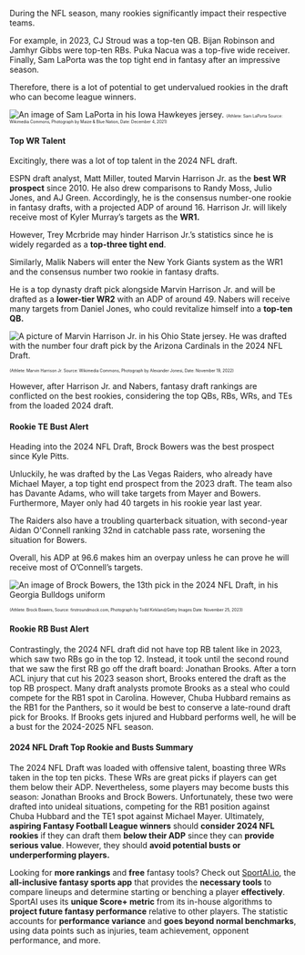 
During the NFL season, many rookies significantly impact their respective teams. 

For example, in 2023, CJ Stroud was a top-ten QB. Bijan Robinson and Jamhyr Gibbs were top-ten RBs. Puka Nacua was a top-five wide receiver. Finally, Sam LaPorta was the top tight end in fantasy after an impressive season. 

Therefore, there is a lot of potential to get undervalued rookies in the draft who can become league winners. 

![An image of Sam LaPorta in his Iowa Hawkeyes jersey.]({{site.baseurl}}/assets/images-posts/432px-SamLaPorta.png)
<span style="font-size:0.5em;">(Athlete: Sam LaPorta Source: Wikimedia Commons, Photograph by Maize & Blue Nation, Date: December 4, 2021) </span>

#### Top WR Talent
Excitingly, there was a lot of top talent in the 2024 NFL draft. 

ESPN draft analyst, Matt Miller, touted Marvin Harrison Jr. as the **best WR prospect** since 2010. He also drew comparisons to Randy Moss, Julio Jones, and AJ Green. Accordingly, he is the consensus number-one rookie in fantasy drafts, with a projected ADP of around 16. Harrison Jr. will likely receive most of Kyler Murray’s targets as the **WR1.** 

However, Trey Mcrbride may hinder Harrison Jr.’s statistics since he is widely regarded as a **top-three tight end**. 

Similarly, Malik Nabers will enter the New York Giants system as the WR1 and the consensus number two rookie in fantasy drafts. 

He is a top dynasty draft pick alongside Marvin Harrison Jr. and will be drafted as a **lower-tier WR2** with an ADP of around 49. Nabers will receive many targets from Daniel Jones, who could revitalize himself into a **top-ten QB.** 

![A picture of Marvin Harrison Jr. in his Ohio State jersey. He was drafted with the number four draft pick by the Arizona Cardinals in the 2024 NFL Draft.]({{site.baseurl}}/assets/images-posts/600px-Marvin_Harrison_Jr_2022_no_helmet_28cropped29.png)

<span style="font-size:0.5em;">(Athlete: Marvin Harrison Jr. Source: Wikimedia Commons, Photograph by Alexander Jonesi, 
Date: November 19, 2022) </span>

However, after Harrison Jr. and Nabers, fantasy draft rankings are conflicted on the best rookies, considering the top QBs, RBs, WRs, and TEs from the loaded 2024 draft. 

#### Rookie TE Bust Alert

Heading into the 2024 NFL Draft, Brock Bowers was the best prospect since Kyle Pitts. 

Unluckily, he was drafted by the Las Vegas Raiders, who already have Michael Mayer, a top tight end prospect from the 2023 draft. The team also has Davante Adams, who will take targets from Mayer and Bowers. Furthermore, Mayer only had 40 targets in his rookie year last year.

The Raiders also have a troubling quarterback situation, with second-year Aidan O'Connell ranking 32nd in catchable pass rate, worsening the situation for Bowers. 

Overall, his ADP at 96.6 makes him an overpay unless he can prove he will receive most of O’Connell’s targets. 

![An image of Brock Bowers, the 13th pick in the 2024 NFL Draft, in his Georgia Bulldogs uniform](https://firstroundmock.com/2024/02/brock-bowers-hall-of-fame-grade/)

<span style="font-size:0.5em;">(Athlete: Brock Bowers, Source: firstroundmock.com, Photograph by Todd Kirkland/Getty Images Date: November 25, 2023)</span>


#### Rookie RB Bust Alert

Contrastingly, the 2024 NFL draft did not have top RB talent like in 2023, which saw two RBs go in the top 12. Instead, it took until the second round that we saw the first RB go off the draft board: Jonathan Brooks. After a torn ACL injury that cut his 2023 season short, Brooks entered the draft as the top RB prospect. Many draft analysts promote Brooks as a steal who could compete for the RB1 spot in Carolina. However, Chuba Hubbard remains as the RB1 for the Panthers, so it would be best to conserve a late-round draft pick for Brooks. If Brooks gets injured and Hubbard performs well, he will be a bust for the 2024-2025 NFL season. 

#### 2024 NFL Draft Top Rookie and Busts Summary 

The 2024 NFL Draft was loaded with offensive talent, boasting three WRs taken in the top ten picks. These WRs are great picks if players can get them below their ADP. Nevertheless, some players may become busts this season: Jonathan Brooks and Brock Bowers. Unfortunately, these two were drafted into unideal situations, competing for the RB1 position against Chuba Hubbard and the TE1 spot against Michael Mayer. Ultimately, **aspiring Fantasy Football League winners** should **consider 2024 NFL rookies** if they can draft them **below their ADP** since they can **provide serious value**. However, they should **avoid potential busts or underperforming players.**

Looking for **more rankings** and **free** fantasy tools? Check out [SportAI.io](https://sportai.io/), the **all-inclusive fantasy sports app** that provides the **necessary tools** to compare lineups and determine starting or benching a player **effectively**. SportAI uses its **unique Score+ metric** from its in-house algorithms to **project future fantasy performance** relative to other players. The statistic accounts for **performance variance** and **goes beyond normal benchmarks**, using data points such as injuries, team achievement, opponent performance, and more.






